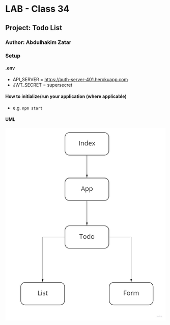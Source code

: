 # LAB - Class 34

## Project: Todo List

### Author: Abdulhakim Zatar

### Setup

#### .env
* API_SERVER = https://auth-server-401.herokuapp.com
* JWT_SECRET = supersecret

#### How to initialize/run your application (where applicable)

- e.g. `npm start`

#### UML
![uml](./imgs/uml.jpg)
